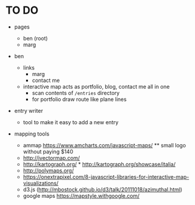 # TO DO

- pages
    - ben (root)
    - marg

- ben
    - links
        - marg
        - contact me
    - interactive map acts as portfolio, blog, contact me all in one
        - scan contents of `/entries` directory
        - for portfolio draw route like plane lines

- entry writer
    - tool to make it easy to add a new entry





- mapping tools
    - ammap https://www.amcharts.com/javascript-maps/ ** small logo without paying $140
    - http://jvectormap.com/
    - http://kartograph.org/ * http://kartograph.org/showcase/italia/
    - http://polymaps.org/
    - https://onextrapixel.com/8-javascript-libraries-for-interactive-map-visualizations/
    - d3.js (http://mbostock.github.io/d3/talk/20111018/azimuthal.html)
    - google maps https://mapstyle.withgoogle.com/
